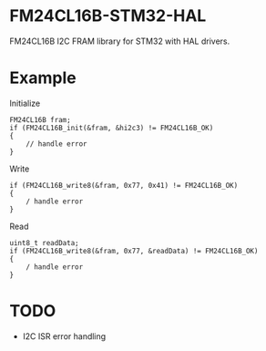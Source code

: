 # FM24CL16B-STM32-HAL
FM24CL16B I2C FRAM library for STM32 with HAL drivers.

# Example

Initialize

```
FM24CL16B fram;
if (FM24CL16B_init(&fram, &hi2c3) != FM24CL16B_OK)
{
    // handle error
}
```

Write

```
if (FM24CL16B_write8(&fram, 0x77, 0x41) != FM24CL16B_OK)
{
    / handle error
}
```

Read

```
uint8_t readData;
if (FM24CL16B_write8(&fram, 0x77, &readData) != FM24CL16B_OK)
{
    / handle error
}
```


# TODO
* I2C ISR error handling
